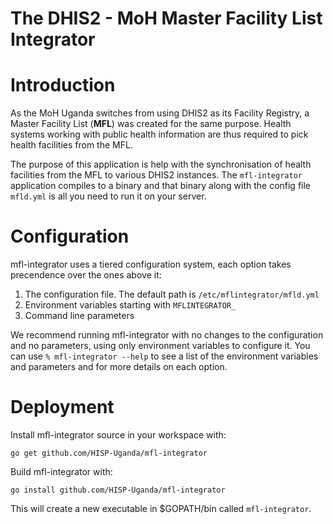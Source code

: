 # The DHIS2 - MoH Master Facility List Integrator

# Introduction
As the MoH Uganda switches from using DHIS2 as its Facility Registry, a Master Facility List (**MFL**) was created for the same purpose.
Health systems working with public health information are thus required to pick health facilities from the MFL.

The purpose of this application is help with the synchronisation of health facilities from the MFL to various DHIS2 instances.
The `mfl-integrator` application  compiles to a binary and that binary along with the config file `mfld.yml` is all
you need to run it on your server.

# Configuration
mfl-integrator uses a tiered configuration system, each option takes precendence over the ones above it:
1. The configuration file. The default path is `/etc/mflintegrator/mfld.yml`
2. Environment variables starting with `MFLINTEGRATOR_`
3. Command line parameters

We recommend running mfl-integrator with no changes to the configuration and no parameters, using only
environment variables to configure it. You can use `% mfl-integrator --help` to see a list of the
environment variables and parameters and for more details on each option.

# Deployment
Install mfl-integrator source in your workspace with:
```
go get github.com/HISP-Uganda/mfl-integrator
```

Build mfl-integrator with:

```
go install github.com/HISP-Uganda/mfl-integrator
```

This will create a new executable in $GOPATH/bin called `mfl-integrator`. 